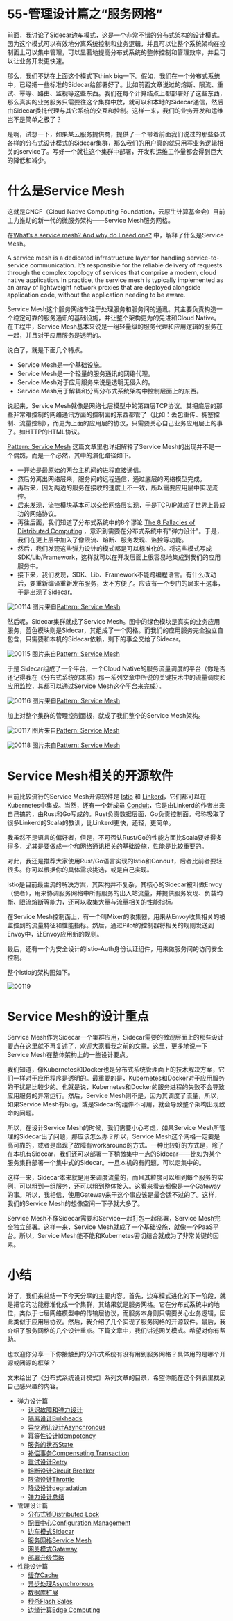# 55-管理设计篇之“服务网格”

前面，我讨论了Sidecar边车模式，这是一个非常不错的分布式架构的设计模式。因为这个模式可以有效地分离系统控制和业务逻辑，并且可以让整个系统架构在控制面上可以集中管理，可以显著地提高分布式系统的整体控制和管理效率，并且可以让业务开发更快速。

那么，我们不妨在上面这个模式下think big一下。假如，我们在一个分布式系统中，已经把一些标准的Sidecar给部署好了。比如前面文章说过的熔断、限流、重试、幂等、路由、监视等这些东西。我们在每个计算结点上都部署好了这些东西，那么真实的业务服务只需要往这个集群中放，就可以和本地的Sidecar通信，然后由Sidecar委托代理与其它系统的交互和控制。这样一来，我们的业务开发和运维岂不是简单之极了？

是啊，试想一下，如果某云服务提供商，提供了一个带着前面我们说过的那些各式各样的分布式设计模式的Sidecar集群，那么我们的用户真的就只用写业务逻辑相关的service了。写好一个就往这个集群中部署，开发和运维工作量都会得到巨大的降低和减少。

# 什么是Service Mesh

这就是CNCF（Cloud Native Computing Foundation，云原生计算基金会）目前主力推动的新一代的微服务架构——Service Mesh服务网格。

在[What’s a service mesh? And why do I need one?](https://buoyant.io/2017/04/25/whats-a-service-mesh-and-why-do-i-need-one/) 中，解释了什么是Service Mesh。

A service mesh is a dedicated infrastructure layer for handling service-to-service communication. It’s responsible for the reliable delivery of requests through the complex topology of services that comprise a modern, cloud native application. In practice, the service mesh is typically implemented as an array of lightweight network proxies that are deployed alongside application code, without the application needing to be aware.

Service Mesh这个服务网络专注于处理服务和服务间的通讯。其主要负责构造一个稳定可靠的服务通讯的基础设施，并让整个架构更为的先进和Cloud Native。在工程中，Service Mesh基本来说是一组轻量级的服务代理和应用逻辑的服务在一起，并且对于应用服务是透明的。

说白了，就是下面几个特点。

- Service Mesh是一个基础设施。
- Service Mesh是一个轻量的服务通讯的网络代理。
- Service Mesh对于应用服务来说是透明无侵入的。
- Service Mesh用于解耦和分离分布式系统架构中控制层面上的东西。

说起来，Service Mesh就像是网络七层模型中的第四层TCP协议。其把底层的那些非常难控制的网络通讯方面的控制面的东西都管了（比如：丢包重传、拥塞控制、流量控制），而更为上面的应用层的协议，只需要关心自己业务应用层上的事了。如HTTP的HTML协议。

[Pattern: Service Mesh](http://philcalcado.com/2017/08/03/pattern_service_mesh.html) 这篇文章里也详细解释了Service Mesh的出现并不是一个偶然，而是一个必然，其中的演化路径如下。

- 一开始是最原始的两台主机间的进程直接通信。
- 然后分离出网络层来，服务间的远程通信，通过底层的网络模型完成。
- 再后来，因为两边的服务在接收的速度上不一致，所以需要应用层中实现流控。
- 后来发现，流控模块基本可以交给网络层实现，于是TCP/IP就成了世界上最成功的网络协议。
- 再往后面，我们知道了分布式系统中的8个谬论 [The 8 Fallacies of Distributed Computing](https://en.wikipedia.org/wiki/Fallacies_of_distributed_computing) ，意识到需要在分布式系统中有"弹力设计"。于是，我们在更上层中加入了像限流、熔断、服务发现、监控等功能。
- 然后，我们发现这些弹力设计的模式都是可以标准化的。将这些模式写成SDK/Lib/Framework，这样就可以在开发层面上很容易地集成到我们的应用服务中。
- 接下来，我们发现，SDK、Lib、Framework不能跨编程语言。有什么改动后，要重新编译重新发布服务，太不方便了。应该有一个专门的层来干这事，于是出现了Sidecar。

![00114](./img/055-管理设计篇之“服务网格”.assets/00114.jpeg)
图片来自[Pattern: Service Mesh](http://philcalcado.com/2017/08/03/pattern_service_mesh.html)

然后呢，Sidecar集群就成了Service Mesh。图中的绿色模块是真实的业务应用服务，蓝色模块则是Sidecar，其组成了一个网格。而我们的应用服务完全独立自包含，只需要和本机的Sidecar依赖，剩下的事全交给了Sidecar。

![00115](./img/055-管理设计篇之“服务网格”.assets/00115.jpeg)
图片来自[Pattern: Service Mesh](http://philcalcado.com/2017/08/03/pattern_service_mesh.html)

于是 Sidecar组成了一个平台，一个Cloud Native的服务流量调度的平台（你是否还记得我在《分布式系统的本质》那一系列文章中所说的关键技术中的流量调度和应用监控，其都可以通过Service Mesh这个平台来完成）。

![00116](./img/055-管理设计篇之“服务网格”.assets/00116.jpeg)
图片来自[Pattern: Service Mesh](http://philcalcado.com/2017/08/03/pattern_service_mesh.html)

加上对整个集群的管理控制面板，就成了我们整个的Service Mesh架构。

![00117](./img/055-管理设计篇之“服务网格”.assets/00117.jpeg)
图片来自[Pattern: Service Mesh](http://philcalcado.com/2017/08/03/pattern_service_mesh.html)

![00118](./img/055-管理设计篇之“服务网格”.assets/00118.jpeg)
图片来自[Pattern: Service Mesh](http://philcalcado.com/2017/08/03/pattern_service_mesh.html)

# Service Mesh相关的开源软件

目前比较流行的Service Mesh开源软件是 [Istio](https://istio.io/) 和 [Linkerd](https://linkerd.io/)，它们都可以在Kubernetes中集成。当然，还有一个新成员 [Conduit](https://conduit.io/)，它是由Linkerd的作者出来自己搞的，由Rust和Go写成的。Rust负责数据层面，Go负责控制面。号称吸取了很多Linkerd的Scala的教训，比Linkerd更快，还轻，更简单。

我虽然不是语言的偏好者，但是，不可否认Rust/Go的性能方面比Scala要好得多得多，尤其是要做成一个和网络通讯相关的基础设施，性能是比较重要的。

对此，我还是推荐大家使用Rust/Go语言实现的lstio和Conduit，后者比前者要轻很多。你可以根据你的具体需求挑选，或是自己实现。

lstio是目前最主流的解决方案，其架构并不复杂，其核心的Sidecar被叫做Envoy（使者），用来协调服务网格中所有服务的出入站流量，并提供服务发现、负载均衡、限流熔断等能力，还可以收集大量与流量相关的性能指标。

在Service Mesh控制面上，有一个叫Mixer的收集器，用来从Envoy收集相关的被监控到的流量特征和性能指标。然后，通过Pilot的控制器将相关的规则发送到Envoy中，让Envoy应用新的规则。

最后，还有一个为安全设计的lstio-Auth身份认证组件，用来做服务间的访问安全控制。

整个lstio的架构图如下。

![00119](./img/055-管理设计篇之“服务网格”.assets/00119.jpeg)

# Service Mesh的设计重点

Service Mesh作为Sidecar一个集群应用，Sidecar需要的微观层面上的那些设计要点在这里就不再复述了，欢迎大家看我之前的文章。这里，更多地说一下Service Mesh在整体架构上的一些设计要点。

我们知道，像Kubernetes和Docker也是分布式系统管理面上的技术解决方案，它们一样对于应用程序是透明的。最重要的是，Kubernetes和Docker对于应用服务的干扰是比较少的。也就是说，Kubernetes和Docker的服务进程的失败不会导致应用服务的异常运行。然后，Service Mesh则不是，因为其调度了流量，所以，如果Service Mesh有bug，或是Sidecar的组件不可用，就会导致整个架构出现致命的问题。

所以，在设计Service Mesh的时候，我们需要小心考虑，如果Service Mesh所管理的Sidecar出了问题，那应该怎么办？所以，Service Mesh这个网格一定要是高可靠的，或者是出现了故障有workaround的方式。一种比较好的方式是，除了在本机有Sidecar，我们还可以部署一下稍微集中一点的Sidecar——比如为某个服务集群部署一个集中式的Sidecar。一旦本机的有问题，可以走集中的。

这样一来，Sidecar本来就是用来调度流量的，而且其粒度可以细到每个服务的实例，可以粗到一组服务，还可以粗到整体接入。这看来看去都像是一个Gateway的事。所以，我相信，使用Gateway来干这个事应该是最合适不过的了。这样，我们的Service Mesh的想像空间一下子就大多了。

Service Mesh不像Sidecar需要和Service一起打包一起部署，Service Mesh完全独立部署。这样一来，Service Mesh就成了一个基础设施，就像一个PaaS平台。所以，Service Mesh能不能和Kubernetes密切结合就成为了非常关键的因素。

# 小结

好了，我们来总结一下今天分享的主要内容。首先，边车模式进化的下一阶段，就是把它的功能标准化成一个集群，其结果就是服务网格。它在分布式系统中的地位，类似于七层网络模型中的传输层协议，而服务本身则只需要关心业务逻辑，因此类似于应用层协议。然后，我介绍了几个实现了服务网格的开源软件。最后，我介绍了服务网格的几个设计重点。下篇文章中，我们讲述网关模式。希望对你有帮助。

也欢迎你分享一下你接触到的分布式系统有没有用到服务网格？具体用的是哪个开源或闭源的框架？

文末给出了《分布式系统设计模式》系列文章的目录，希望你能在这个列表里找到自己感兴趣的内容。

- 弹力设计篇
  - [认识故障和弹力设计](https://time.geekbang.org/column/article/3912)
  - [隔离设计Bulkheads](https://time.geekbang.org/column/article/3917)
  - [异步通讯设计Asynchronous](https://time.geekbang.org/column/article/3926)
  - [幂等性设计Idempotency](https://time.geekbang.org/column/article/4050)
  - [服务的状态State](https://time.geekbang.org/column/article/4086)
  - [补偿事务Compensating Transaction](https://time.geekbang.org/column/article/4087)
  - [重试设计Retry](https://time.geekbang.org/column/article/4121)
  - [熔断设计Circuit Breaker](https://time.geekbang.org/column/article/4241)
  - [限流设计Throttle](https://time.geekbang.org/column/article/4245)
  - [降级设计degradation](https://time.geekbang.org/column/article/4252)
  - [弹力设计总结](https://time.geekbang.org/column/article/4253)
- 管理设计篇
  - [分布式锁Distributed Lock](https://time.geekbang.org/column/article/5175)
  - [配置中心Configuration Management](https://time.geekbang.org/column/article/5819)
  - [边车模式Sidecar](https://time.geekbang.org/column/article/5909)
  - [服务网格Service Mesh](https://time.geekbang.org/column/article/5920)
  - [网关模式Gateway](https://time.geekbang.org/column/article/6086)
  - [部署升级策略](https://time.geekbang.org/column/article/6283)
- 性能设计篇
  - [缓存Cache](https://time.geekbang.org/column/article/6282)
  - [异步处理Asynchronous](https://time.geekbang.org/column/article/7036)
  - [数据库扩展](https://time.geekbang.org/column/article/7045)
  - [秒杀Flash Sales](https://time.geekbang.org/column/article/7047)
  - [边缘计算Edge Computing](https://time.geekbang.org/column/article/7086)